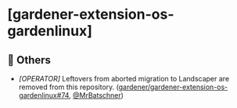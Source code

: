 # [gardener-extension-os-gardenlinux]
## 🏃 Others
* *[OPERATOR]* Leftovers from aborted migration to Landscaper are removed from this repository. ([gardener/gardener-extension-os-gardenlinux#74](https://github.com/gardener/gardener-extension-os-gardenlinux/pull/74), [@MrBatschner](https://github.com/MrBatschner))